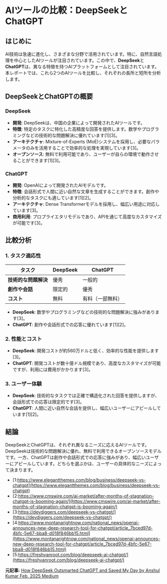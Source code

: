 # AIツールの比較：DeepSeekとChatGPT

## はじめに

AI技術は急速に進化し、さまざまな分野で活用されています。特に、自然言語処理を中心としたAIツールが注目されています。この中で、**DeepSeek**と**ChatGPT**は、異なる特徴を持つAIプラットフォームとして注目されています。本レポートでは、これら2つのAIツールを比較し、それぞれの長所と短所を分析します。

## DeepSeekとChatGPTの概要

### DeepSeek

- **開発**: DeepSeekは、中国の企業によって開発されたAIツールです。
- **特徴**: 特定のタスクに特化した高精度な回答を提供します。数学やプログラミングなどの技術的な問題解決に優れています[1][3]。
- **アーキテクチャ**: Mixture-of-Experts (MoE)システムを採用し、必要なパラメータのみを活用することで効率的な処理を実現しています[3]。
- **オープンソース**: 無料で利用可能であり、ユーザーが自らの環境で動作させることができます[1][3]。

### ChatGPT

- **開発**: OpenAIによって開発されたAIモデルです。
- **特徴**: 会話形式で人間に近い自然な文章を生成することができます。創作や分析的なタスクにも適しています[1][2]。
- **アーキテクチャ**: Dense Transformerモデルを採用し、幅広い用途に対応しています[3]。
- **商用利用**: プロプライエタリモデルであり、APIを通じて高度なカスタマイズが可能です[3]。

## 比較分析

### 1. **タスク適応性**

| タスク | DeepSeek | ChatGPT |
| --- | --- | --- |
| **技術的な問題解決** | 優秀 | 一般的 |
| **創作や会話** | 限定的 | 優秀 |
| **コスト** | 無料 | 有料（一部無料） |

- **DeepSeek**: 数学やプログラミングなどの技術的な問題解決に強みがあります[3]。
- **ChatGPT**: 創作や会話形式での応答に優れています[1][2]。

### 2. **性能とコスト**

- **DeepSeek**: 開発コストが約560万ドルと低く、効率的な性能を提供します[3]。
- **ChatGPT**: 開発コストが数十億ドル規模であり、高度なカスタマイズが可能ですが、利用には費用がかかります[3]。

### 3. **ユーザー体験**

- **DeepSeek**: 技術的なタスクでは正確で構造化された回答を提供しますが、会話形式での応答は限定的です[3]。
- **ChatGPT**: 人間に近い自然な会話を提供し、幅広いユーザーにアピールしています[1][2]。

## 結論

DeepSeekとChatGPTは、それぞれ異なるニーズに応えるAIツールです。DeepSeekは技術的な問題解決に優れ、無料で利用できるオープンソースモデルです。一方、ChatGPTは創作や会話形式での応答に強みがあり、幅広いユーザーにアピールしています。どちらを選ぶかは、ユーザーの具体的なニーズによって決まります。
- [1:https://www.elegantthemes.com/blog/business/deepseek-vs-chatgpt](https://www.elegantthemes.com/blog/business/deepseek-vs-chatgpt)
- [2:https://www.cmswire.com/ai-market/after-months-of-stagnation-chatgpt-is-booming-again/](https://www.cmswire.com/ai-market/after-months-of-stagnation-chatgpt-is-booming-again/)
- [3:https://devdiggers.com/deepseek-vs-chatgpt/](https://devdiggers.com/deepseek-vs-chatgpt/)
- [4:https://www.montanarightnow.com/national_news/openai-announces-new-deep-research-tool-for-chatgpt/article_7bced97d-4bfc-5e67-bba8-d018f846bb15.html](https://www.montanarightnow.com/national_news/openai-announces-new-deep-research-tool-for-chatgpt/article_7bced97d-4bfc-5e67-bba8-d018f846bb15.html)
- [5:https://freshvanroot.com/blog/deepseek-ai-chatgpt/](https://freshvanroot.com/blog/deepseek-ai-chatgpt/)


**元記事:** [How DeepSeek Outsmarted ChatGPT and Saved My Day by Anshul Kumar Feb, 2025 Medium](https://medium.com/@anshulkummar/how-deepseek-outsmarted-chatgpt-and-saved-my-day-0e8a457217b9)